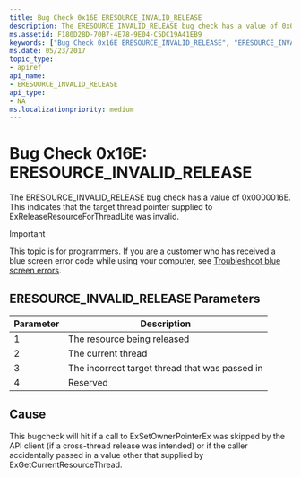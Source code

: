 ```yaml
---
title: Bug Check 0x16E ERESOURCE_INVALID_RELEASE
description: The ERESOURCE_INVALID_RELEASE bug check has a value of 0x0000016E. This indicates that the target thread pointer supplied to ExReleaseResourceForThreadLite was invalid.
ms.assetid: F180D28D-70B7-4E78-9E04-C5DC19A41EB9
keywords: ["Bug Check 0x16E ERESOURCE_INVALID_RELEASE", "ERESOURCE_INVALID_RELEASE"]
ms.date: 05/23/2017
topic_type:
- apiref
api_name:
- ERESOURCE_INVALID_RELEASE
api_type:
- NA
ms.localizationpriority: medium
---
```


# Bug Check 0x16E: ERESOURCE\_INVALID\_RELEASE


The ERESOURCE\_INVALID\_RELEASE bug check has a value of 0x0000016E. This indicates that the target thread pointer supplied to ExReleaseResourceForThreadLite was invalid.

> [!IMPORTANT]
> This topic is for programmers. If you are a customer who has received a blue screen error code while using your computer, see [Troubleshoot blue screen errors](https://www.windows.com/stopcode).


## ERESOURCE\_INVALID\_RELEASE Parameters


| Parameter | Description                                    |
|-----------|------------------------------------------------|
| 1         | The resource being released                    |
| 2         | The current thread                             |
| 3         | The incorrect target thread that was passed in |
| 4         | Reserved                                       |

 

Cause
-----

This bugcheck will hit if a call to ExSetOwnerPointerEx was skipped by the API client (if a cross-thread release was intended) or if the caller accidentally passed in a value other that supplied by ExGetCurrentResourceThread.

 

 




